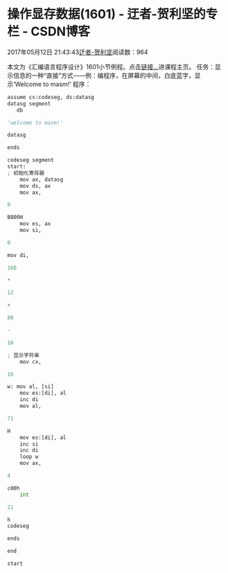 
# 操作显存数据(1601) - 迂者-贺利坚的专栏 - CSDN博客

2017年05月12日 21:43:43[迂者-贺利坚](https://me.csdn.net/sxhelijian)阅读数：964


本文为《汇编语言程序设计》1601小节例程。点击[链接…](http://blog.csdn.net/sxhelijian/article/details/56671827)进课程主页。
任务：显示信息的一种“直接”方式——例：编程序，在屏幕的中间，白底蓝字，显示‘Welcome to masm!’
程序：
```python
assume cs:codeseg, ds:datasg
datasg segment
   db
```
```python
'welcome to masm!'
```
```python
datasg
```
```python
ends
```
```python
codeseg segment
start:
; 初始化寄存器
    mov ax, datasg
    mov ds, ax
    mov ax,
```
```python
0
```
```python
B800H
    mov es, ax
    mov si,
```
```python
0
```
```python
mov di,
```
```python
160
```
```python
*
```
```python
12
```
```python
+
```
```python
80
```
```python
-
```
```python
16
```
```python
; 显示字符串
    mov cx,
```
```python
16
```
```python
w: mov al, [si]
    mov es:[di], al
    inc di
    mov al,
```
```python
71
```
```python
H
    mov es:[di], al
    inc si
    inc di
    loop w
    mov ax,
```
```python
4
```
```python
c00h
    int
```
```python
21
```
```python
h
codeseg
```
```python
ends
```
```python
end
```
```python
start
```

